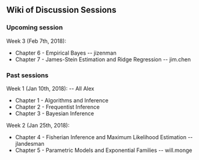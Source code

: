 ## Wiki of Discussion Sessions


### Upcoming session

Week 3 (Feb 7th, 2018):
  - Chapter 6 - Empirical Bayes  -- jizenman
  - Chapter 7 - James-Stein Estimation and Ridge Regression  -- jim.chen


### Past sessions

Week 1 (Jan 10th, 2018):  -- All Alex
  - Chapter 1 - Algorithms and Inference
  - Chapter 2 - Frequentist Inference
  - Chapter 3 - Bayesian Inference

Week 2 (Jan 25th, 2018):
  - Chapter 4 - Fisherian Inference and Maximum Likelihood Estimation  -- jlandesman
  - Chapter 5 - Parametric Models and Exponential Families  -- will.monge



